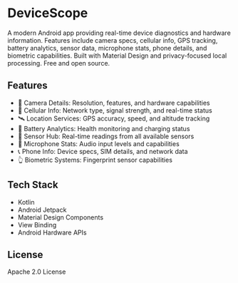 # DeviceScope

A modern Android app providing real-time device diagnostics and hardware information. Features include camera specs, cellular info, GPS tracking, battery analytics, sensor data, microphone stats, phone details, and biometric capabilities. Built with Material Design and privacy-focused local processing. Free and open source.

## Features
- 📸 Camera Details: Resolution, features, and hardware capabilities
- 📱 Cellular Info: Network type, signal strength, and real-time status
- 🛰️ Location Services: GPS accuracy, speed, and altitude tracking
- 🔋 Battery Analytics: Health monitoring and charging status
- 🔄 Sensor Hub: Real-time readings from all available sensors
- 🎤 Microphone Stats: Audio input levels and capabilities
- 📞 Phone Info: Device specs, SIM details, and network data
- 👆 Biometric Systems: Fingerprint sensor capabilities

## Tech Stack
- Kotlin
- Android Jetpack
- Material Design Components
- View Binding
- Android Hardware APIs

## License
Apache 2.0 License 